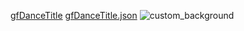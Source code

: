 [gfDanceTitle](https://github.com/user-attachments/assets/1661a536-5d54-4bc4-a3a8-abd6a556e849)
[gfDanceTitle.json](https://github.com/user-attachments/files/16661478/gfDanceTitle.json)
![custom_background](https://github.com/user-attachments/assets/f7951106-8008-4075-a229-d49d487dae24)

